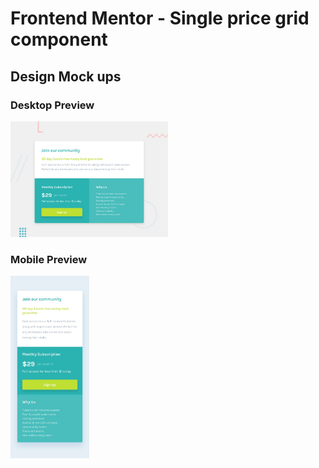 # Frontend Mentor - Single price grid component

## Design Mock ups

### Desktop Preview

<img src="./design/desktop-preview.jpg" alt="desktop-mockup" width="50%"/>

### Mobile Preview

<img src="./design/mobile-design.jpg" alt="mobile-mockup" width="25%"/>

